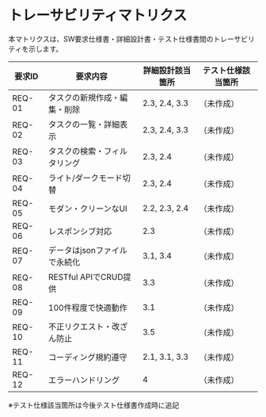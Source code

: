 # トレーサビリティマトリクス

本マトリクスは、SW要求仕様書・詳細設計書・テスト仕様書間のトレーサビリティを示します。

| 要求ID | 要求内容                         | 詳細設計該当箇所         | テスト仕様該当箇所 |
|--------|----------------------------------|--------------------------|-------------------|
| REQ-01 | タスクの新規作成・編集・削除      | 2.3, 2.4, 3.3            | （未作成）        |
| REQ-02 | タスクの一覧・詳細表示            | 2.3, 2.4, 3.3            | （未作成）        |
| REQ-03 | タスクの検索・フィルタリング      | 2.3, 2.4                 | （未作成）        |
| REQ-04 | ライト/ダークモード切替           | 2.3, 2.4                 | （未作成）        |
| REQ-05 | モダン・クリーンなUI              | 2.2, 2.3, 2.4            | （未作成）        |
| REQ-06 | レスポンシブ対応                  | 2.3                      | （未作成）        |
| REQ-07 | データはjsonファイルで永続化      | 3.1, 3.4                 | （未作成）        |
| REQ-08 | RESTful APIでCRUD提供            | 3.3                      | （未作成）        |
| REQ-09 | 100件程度で快適動作               | 3.1                      | （未作成）        |
| REQ-10 | 不正リクエスト・改ざん防止        | 3.5                      | （未作成）        |
| REQ-11 | コーディング規約遵守              | 2.1, 3.1, 3.3            | （未作成）        |
| REQ-12 | エラーハンドリング                | 4                        | （未作成）        |

※テスト仕様該当箇所は今後テスト仕様書作成時に追記
